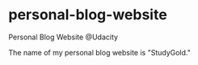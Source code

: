 # personal-blog-website
Personal Blog Website @Udacity<br>

The name of my personal blog website is "StudyGold."
